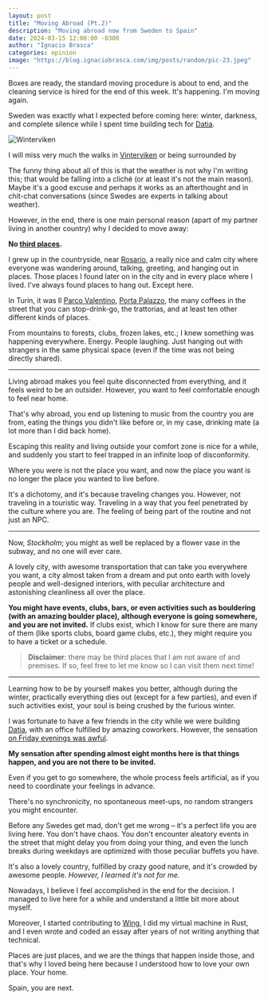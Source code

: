```yaml
---
layout: post
title: "Moving Abroad (Pt.2)"
description: "Moving abroad now from Sweden to Spain" 
date: 2024-03-15 12:00:00 -0300
author: "Ignacio Brasca"
categories: opinion
image: "https://blog.ignaciobrasca.com/img/posts/random/pic-23.jpeg"
---
```


Boxes are ready, the standard moving procedure is about to end, and the cleaning service is hired for the end of this week. It's happening. I'm moving again.

Sweden was exactly what I expected before coming here: winter, darkness, and complete silence while I spent time building tech for [Datia](https://datia.app).

![Winterviken](https://blog.ignaciobrasca.com/img/posts/random/pic-23.jpeg)

I will miss very much the walks in [Vinterviken](https://sv.wikipedia.org/wiki/Vinterviken) or being surrounded by

The funny thing about all of this is that the weather is not why I'm writing this; that would be falling into a cliché (or at least it's not the main reason). Maybe it's a good excuse and perhaps it works as an afterthought and in chit-chat conversations (since Swedes are experts in talking about weather).

However, in the end, there is one main personal reason (apart of my partner living in another country) why I decided to move away:

**No [third places](https://en.wikipedia.org/wiki/Third_place).**

I grew up in the countryside, near [Rosario](https://en.wikipedia.org/wiki/Rosario), a really nice and calm city where everyone was wandering around, talking, greeting, and hanging out in places. Those places I found later on in the city and in every place where I lived. I've always found places to hang out. Except here.


In Turin, it was Il [Parco Valentino](https://en.wikipedia.org/wiki/Parco_del_Valentino), [Porta Palazzo](https://it.wikipedia.org/wiki/Porta_Palazzo), the many coffees in the street that you can stop-drink-go, the trattorias, and at least ten other different kinds of places.

From mountains to forests, clubs, frozen lakes, etc.; I knew something was happening everywhere. Energy. People laughing. Just hanging out with strangers in the same physical space (even if the time was not being directly shared).

---

Living abroad makes you feel quite disconnected from everything, and it feels weird to be an outsider. However, you want to feel comfortable enough to feel near home.

That's why abroad, you end up listening to music from the country you are from, eating the things you didn't like before or, in my case, drinking mate (a lot more than I did back home).

Escaping this reality and living outside your comfort zone is nice for a while, and suddenly you start to feel trapped in an infinite loop of disconformity.

Where you were is not the place you want, and now the place you want is no longer the place you wanted to live before.

It's a dichotomy, and it's because traveling changes you. However, not traveling in a touristic way. Traveling in a way that you feel penetrated by the culture where you are. The feeling of being part of the routine and not just an NPC.

---

Now, *Stockholm*; you might as well be replaced by a flower vase in the subway, and no one will ever care.

A lovely city, with awesome transportation that can take you everywhere you want, a city almost taken from a dream and put onto earth with lovely people and well-designed interiors, with peculiar architecture and astonishing cleanliness all over the place.

**You might have events, clubs, bars, or even activities such as bouldering (with an amazing boulder place), although everyone is going somewhere, and you are not invited.** If clubs exist, which I know for sure there are many of them (like sports clubs, board game clubs, etc.), they might require you to have a ticket or a schedule.

> **Disclaimer**: there may be third places that I am not aware of and premises. If so, feel free to let me know so I can visit them next time!

---

Learning how to be by yourself makes you better, although during the winter, practically everything dies out (except for a few parties), and even if such activities exist, your soul is being crushed by the furious winter.

I was fortunate to have a few friends in the city while we were building [Datia](https://datia.app), with an office fulfilled by amazing coworkers. However, the sensation [on Friday evenings was awful](https://www.donegalwoman.ie/2018/01/23/weekend-depression-thing/).

**My sensation after spending almost eight months here is that things happen, and you are not there to be invited.**

Even if you get to go somewhere, the whole process feels artificial, as if you need to coordinate your feelings in advance.

There's no synchronicity, no spontaneous meet-ups, no random strangers you might encounter.

Before any Swedes get mad, don't get me wrong – it's a perfect life you are living here. You don't have chaos. You don't encounter aleatory events in the street that might delay you from doing your thing, and even the lunch breaks during weekdays are optimized with those peculiar buffets you have.

It's also a lovely country, fulfilled by crazy good nature, and it's crowded by awesome people. _However, I learned it's not for me._

Nowadays, I believe I feel accomplished in the end for the decision. I managed to live here for a while and understand a little bit more about myself.

Moreover, I started contributing to [Wing](https://winglang.io), I did my virtual machine in Rust, and I even wrote and coded an essay after years of not writing anything that technical.

Places are just places, and we are the things that happen inside those, and that's why I loved being here because I understood how to love your own place. Your home.

Spain, you are next.